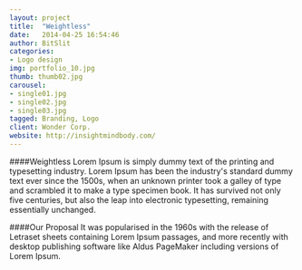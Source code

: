 ```yaml
---
layout: project
title:  "Weightless"
date:   2014-04-25 16:54:46
author: BitSlit
categories:
- Logo design
img: portfolio_10.jpg
thumb: thumb02.jpg
carousel:
- single01.jpg
- single02.jpg
- single03.jpg
tagged: Branding, Logo
client: Wonder Corp.
website: http://insightmindbody.com/
---
```

####Weightless
Lorem Ipsum is simply dummy text of the printing and typesetting industry. Lorem Ipsum has been the industry's standard dummy text ever since the 1500s, when an unknown printer took a galley of type and scrambled it to make a type specimen book. It has survived not only five centuries, but also the leap into electronic typesetting, remaining essentially unchanged.

####Our Proposal
It was popularised in the 1960s with the release of Letraset sheets containing Lorem Ipsum passages, and more recently with desktop publishing software like Aldus PageMaker including versions of Lorem Ipsum.
